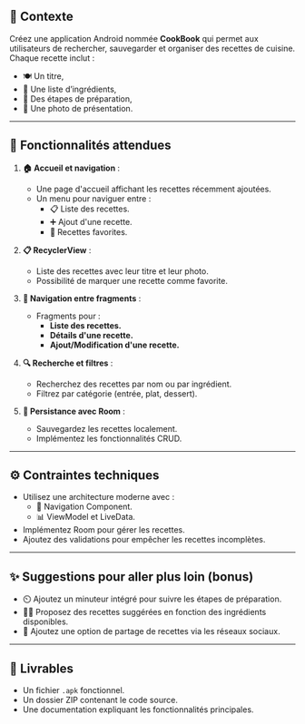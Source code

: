 ## 📝 Contexte
Créez une application Android nommée **CookBook** qui permet aux utilisateurs de rechercher, sauvegarder et organiser des recettes de cuisine. Chaque recette inclut :
- 🍽️ Un titre,
- 📝 Une liste d’ingrédients,
- 📖 Des étapes de préparation,
- 📸 Une photo de présentation.

---

## 🚀 Fonctionnalités attendues

1. **🏠 Accueil et navigation** :
   - Une page d'accueil affichant les recettes récemment ajoutées.
   - Un menu pour naviguer entre :
     - 📋 Liste des recettes.
     - ➕ Ajout d'une recette.
     - 🌟 Recettes favorites.

2. **📋 RecyclerView** :
   - Liste des recettes avec leur titre et leur photo.
   - Possibilité de marquer une recette comme favorite.

3. **🔄 Navigation entre fragments** :
   - Fragments pour :
     - **Liste des recettes.**
     - **Détails d'une recette.**
     - **Ajout/Modification d'une recette.**

4. **🔍 Recherche et filtres** :
   - Recherchez des recettes par nom ou par ingrédient.
   - Filtrez par catégorie (entrée, plat, dessert).

5. **💾 Persistance avec Room** :
   - Sauvegardez les recettes localement.
   - Implémentez les fonctionnalités CRUD.

---

## ⚙️ Contraintes techniques
- Utilisez une architecture moderne avec :
  - 🧭 Navigation Component.
  - 📊 ViewModel et LiveData.
- Implémentez Room pour gérer les recettes.
- Ajoutez des validations pour empêcher les recettes incomplètes.

---

## ✨ Suggestions pour aller plus loin (bonus)
- ⏲️ Ajoutez un minuteur intégré pour suivre les étapes de préparation.
- 🧑‍🍳 Proposez des recettes suggérées en fonction des ingrédients disponibles.
- 🔖 Ajoutez une option de partage de recettes via les réseaux sociaux.

---

## 📂 Livrables
- Un fichier `.apk` fonctionnel.
- Un dossier ZIP contenant le code source.
- Une documentation expliquant les fonctionnalités principales.
